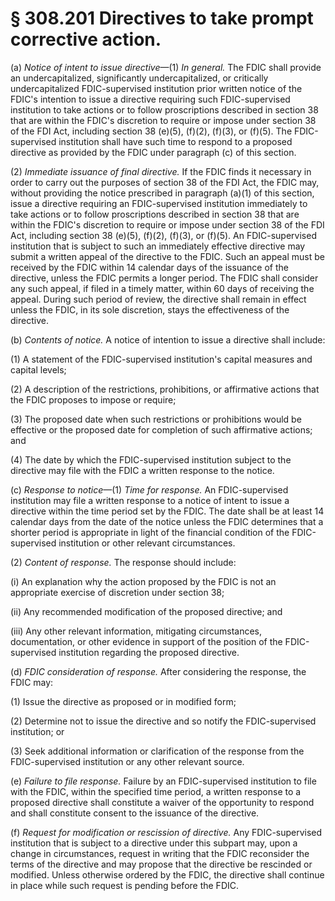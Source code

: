 # § 308.201   Directives to take prompt corrective action.

(a) *Notice of intent to issue directive*—(1) *In general.* The FDIC shall provide an undercapitalized, significantly undercapitalized, or critically undercapitalized FDIC-supervised institution prior written notice of the FDIC's intention to issue a directive requiring such FDIC-supervised institution to take actions or to follow proscriptions described in section 38 that are within the FDIC's discretion to require or impose under section 38 of the FDI Act, including section 38 (e)(5), (f)(2), (f)(3), or (f)(5). The FDIC-supervised institution shall have such time to respond to a proposed directive as provided by the FDIC under paragraph (c) of this section.


(2) *Immediate issuance of final directive.* If the FDIC finds it necessary in order to carry out the purposes of section 38 of the FDI Act, the FDIC may, without providing the notice prescribed in paragraph (a)(1) of this section, issue a directive requiring an FDIC-supervised institution immediately to take actions or to follow proscriptions described in section 38 that are within the FDIC's discretion to require or impose under section 38 of the FDI Act, including section 38 (e)(5), (f)(2), (f)(3), or (f)(5). An FDIC-supervised institution that is subject to such an immediately effective directive may submit a written appeal of the directive to the FDIC. Such an appeal must be received by the FDIC within 14 calendar days of the issuance of the directive, unless the FDIC permits a longer period. The FDIC shall consider any such appeal, if filed in a timely matter, within 60 days of receiving the appeal. During such period of review, the directive shall remain in effect unless the FDIC, in its sole discretion, stays the effectiveness of the directive.


(b) *Contents of notice.* A notice of intention to issue a directive shall include:


(1) A statement of the FDIC-supervised institution's capital measures and capital levels;


(2) A description of the restrictions, prohibitions, or affirmative actions that the FDIC proposes to impose or require;


(3) The proposed date when such restrictions or prohibitions would be effective or the proposed date for completion of such affirmative actions; and


(4) The date by which the FDIC-supervised institution subject to the directive may file with the FDIC a written response to the notice.


(c) *Response to notice*—(1) *Time for response.* An FDIC-supervised institution may file a written response to a notice of intent to issue a directive within the time period set by the FDIC. The date shall be at least 14 calendar days from the date of the notice unless the FDIC determines that a shorter period is appropriate in light of the financial condition of the FDIC-supervised institution or other relevant circumstances.


(2) *Content of response.* The response should include:


(i) An explanation why the action proposed by the FDIC is not an appropriate exercise of discretion under section 38;


(ii) Any recommended modification of the proposed directive; and


(iii) Any other relevant information, mitigating circumstances, documentation, or other evidence in support of the position of the FDIC-supervised institution regarding the proposed directive.


(d) *FDIC consideration of response.* After considering the response, the FDIC may:


(1) Issue the directive as proposed or in modified form;


(2) Determine not to issue the directive and so notify the FDIC-supervised institution; or


(3) Seek additional information or clarification of the response from the FDIC-supervised institution or any other relevant source.


(e) *Failure to file response.* Failure by an FDIC-supervised institution to file with the FDIC, within the specified time period, a written response to a proposed directive shall constitute a waiver of the opportunity to respond and shall constitute consent to the issuance of the directive.


(f) *Request for modification or rescission of directive.* Any FDIC-supervised institution that is subject to a directive under this subpart may, upon a change in circumstances, request in writing that the FDIC reconsider the terms of the directive and may propose that the directive be rescinded or modified. Unless otherwise ordered by the FDIC, the directive shall continue in place while such request is pending before the FDIC.




